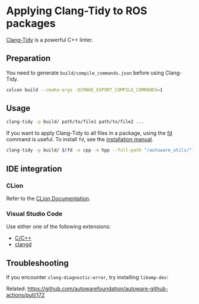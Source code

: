 # Applying Clang-Tidy to ROS packages

[Clang-Tidy](https://clang.llvm.org/extra/clang-tidy/) is a powerful C++ linter.

## Preparation

You need to generate `build/compile_commands.json` before using Clang-Tidy.

```bash
colcon build --cmake-args -DCMAKE_EXPORT_COMPILE_COMMANDS=1
```

## Usage

```bash
clang-tidy -p build/ path/to/file1 path/to/file2 ...
```

If you want to apply Clang-Tidy to all files in a package, using the [fd](https://github.com/sharkdp/fd) command is useful.
To install `fd`, see the [installation manual](https://github.com/sharkdp/fd#on-ubuntu).

```bash
clang-tidy -p build/ $(fd -e cpp -e hpp --full-path "/autoware_utils/")
```

## IDE integration

### CLion

Refer to the [CLion Documentation](https://www.jetbrains.com/help/clion/clang-tidy-checks-support.html).

### Visual Studio Code

Use either one of the following extensions:

- [C/C++](https://marketplace.visualstudio.com/items?itemName=ms-vscode.cpptools)
- [clangd](https://marketplace.visualstudio.com/items?itemName=llvm-vs-code-extensions.vscode-clangd)

## Troubleshooting

If you encounter `clang-diagnostic-error`, try installing `libomp-dev`:

Related: <https://github.com/autowarefoundation/autoware-github-actions/pull/172>
